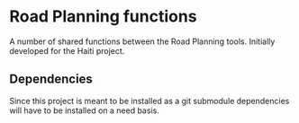 # Road Planning functions
A number of shared functions between the Road Planning tools. Initially developed for the Haiti project.

## Dependencies
Since this project is meant to be installed as a git submodule dependencies will have to be installed on a need basis.
